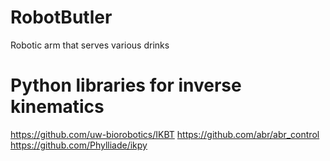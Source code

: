 # RobotButler
Robotic arm that serves various drinks 


# Python libraries for inverse kinematics
https://github.com/uw-biorobotics/IKBT
https://github.com/abr/abr_control
https://github.com/Phylliade/ikpy

# 
